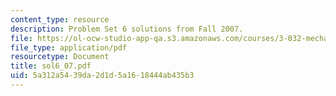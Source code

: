 ```yaml
---
content_type: resource
description: Problem Set 6 solutions from Fall 2007.
file: https://ol-ocw-studio-app-qa.s3.amazonaws.com/courses/3-032-mechanical-behavior-of-materials-fall-2007/5a312a5439da2d1d5a1618444ab435b3_sol6_07.pdf
file_type: application/pdf
resourcetype: Document
title: sol6_07.pdf
uid: 5a312a54-39da-2d1d-5a16-18444ab435b3
---
```

